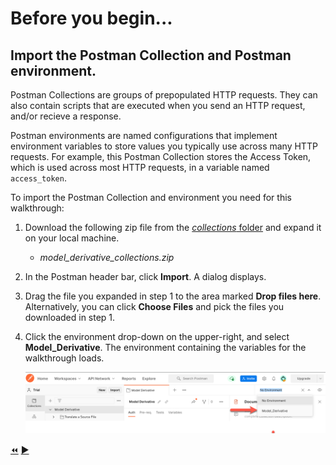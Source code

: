 # Before you begin...

## Import the Postman Collection and Postman environment.

Postman Collections are groups of prepopulated HTTP requests. They can also contain scripts that are executed when you send an HTTP request, and/or recieve a response.

Postman environments are named configurations that implement environment variables to store values you typically use across many HTTP requests. For example, this Postman Collection stores the Access Token, which is used across most HTTP requests, in a variable named `access_token`.

To import the Postman Collection and environment you need for this walkthrough:

1. Download the following zip file from the [*collections* folder](../collections) and expand it on your local machine.

    - _model_derivative_collections.zip_

2. In the Postman header bar, click **Import**. A dialog displays.

3. Drag the file you expanded in step 1 to the area marked **Drop files here**. Alternatively, you can click **Choose Files** and pick the files you downloaded in step 1.

4. Click the environment drop-down on the upper-right, and select **Model_Derivative**. The environment containing the variables for the walkthrough loads.

   ![Postman Environment drop-down](../images/tutorial_01_postman_environment_dropdown.png "Postman Environment drop-down")


[:rewind:](../readme.md "readme.md")  [:arrow_forward:](task-1.md "Next task")
